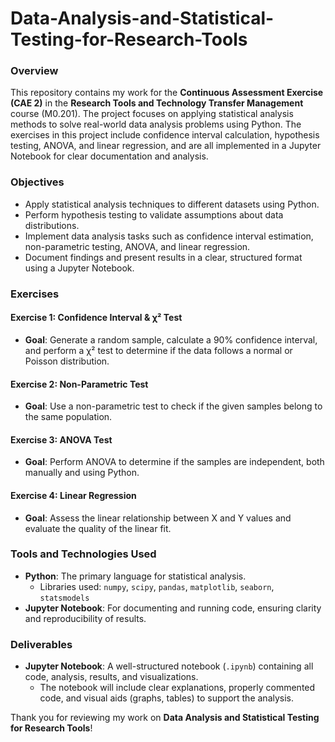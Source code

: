 # Data-Analysis-and-Statistical-Testing-for-Research-Tools
### Overview
This repository contains my work for the **Continuous Assessment Exercise (CAE 2)** in the **Research Tools and Technology Transfer Management** course (M0.201). The project focuses on applying statistical analysis methods to solve real-world data analysis problems using Python. The exercises in this project include confidence interval calculation, hypothesis testing, ANOVA, and linear regression, and are all implemented in a Jupyter Notebook for clear documentation and analysis.

### Objectives
- Apply statistical analysis techniques to different datasets using Python.
- Perform hypothesis testing to validate assumptions about data distributions.
- Implement data analysis tasks such as confidence interval estimation, non-parametric testing, ANOVA, and linear regression.
- Document findings and present results in a clear, structured format using a Jupyter Notebook.

### Exercises

#### Exercise 1: Confidence Interval & χ² Test
- **Goal**: Generate a random sample, calculate a 90% confidence interval, and perform a χ² test to determine if the data follows a normal or Poisson distribution.

#### Exercise 2: Non-Parametric Test
- **Goal**: Use a non-parametric test to check if the given samples belong to the same population.

#### Exercise 3: ANOVA Test
- **Goal**: Perform ANOVA to determine if the samples are independent, both manually and using Python.

#### Exercise 4: Linear Regression
- **Goal**: Assess the linear relationship between X and Y values and evaluate the quality of the linear fit.

### Tools and Technologies Used
- **Python**: The primary language for statistical analysis.
  - Libraries used: `numpy`, `scipy`, `pandas`, `matplotlib`, `seaborn`, `statsmodels`
- **Jupyter Notebook**: For documenting and running code, ensuring clarity and reproducibility of results.

### Deliverables
- **Jupyter Notebook**: A well-structured notebook (`.ipynb`) containing all code, analysis, results, and visualizations.
  - The notebook will include clear explanations, properly commented code, and visual aids (graphs, tables) to support the analysis.

Thank you for reviewing my work on **Data Analysis and Statistical Testing for Research Tools**!
